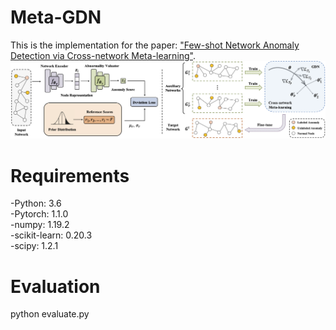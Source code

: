 # Meta-GDN

This is the implementation for the paper: ["Few-shot Network Anomaly Detection via Cross-network Meta-learning"](https://arxiv.org/pdf/2102.11165.pdf).
![The proposed framework](Meta-GDN.png)


# Requirements
-Python: 3.6  
-Pytorch: 1.1.0  
-numpy: 1.19.2  
-scikit-learn: 0.20.3  
-scipy: 1.2.1

# Evaluation
python evaluate.py
